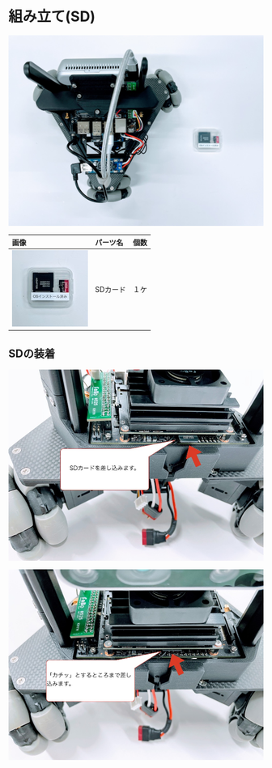 # 組み立て(SD)

![](./img/all_sd.jpg)

|画像|パーツ名|個数|
|:--|:--|:--|
![](./img/sd.jpg)|SDカード|１ケ|

## SDの装着

![](./img/sd001.jpg)

![](./img/sd002.jpg)
